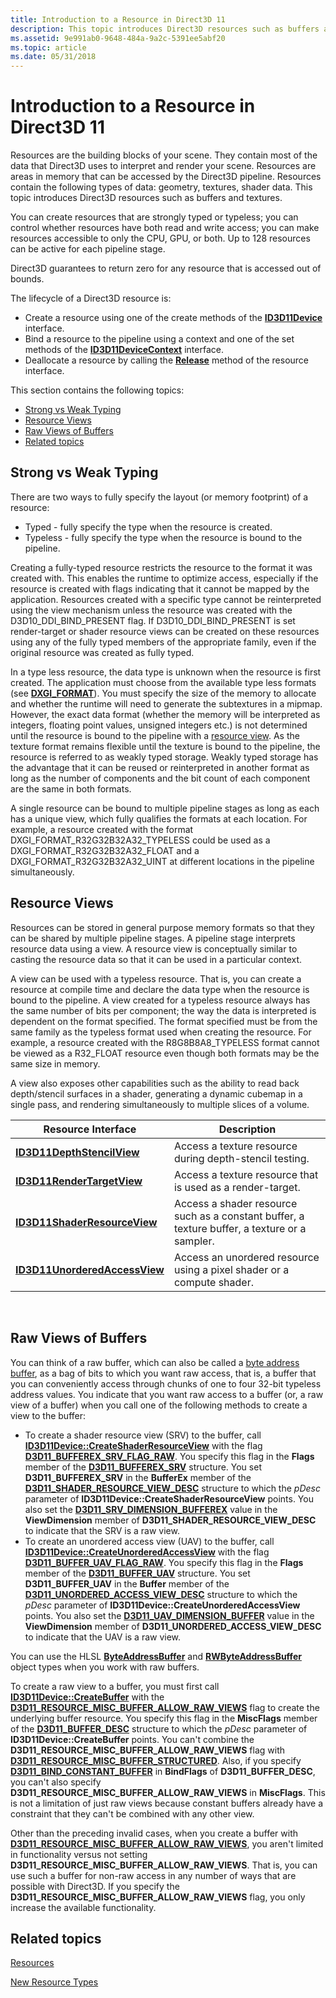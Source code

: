 ```yaml
---
title: Introduction to a Resource in Direct3D 11
description: This topic introduces Direct3D resources such as buffers and textures.
ms.assetid: 9e991ab0-9648-484a-9a2c-5391ee5abf20
ms.topic: article
ms.date: 05/31/2018
---
```


# Introduction to a Resource in Direct3D 11

Resources are the building blocks of your scene. They contain most of the data that Direct3D uses to interpret and render your scene. Resources are areas in memory that can be accessed by the Direct3D pipeline. Resources contain the following types of data: geometry, textures, shader data. This topic introduces Direct3D resources such as buffers and textures.

You can create resources that are strongly typed or typeless; you can control whether resources have both read and write access; you can make resources accessible to only the CPU, GPU, or both. Up to 128 resources can be active for each pipeline stage.

Direct3D guarantees to return zero for any resource that is accessed out of bounds.

The lifecycle of a Direct3D resource is:

-   Create a resource using one of the create methods of the [**ID3D11Device**](/windows/desktop/api/D3D11/nn-d3d11-id3d11device) interface.
-   Bind a resource to the pipeline using a context and one of the set methods of the [**ID3D11DeviceContext**](/windows/desktop/api/D3D11/nn-d3d11-id3d11devicecontext) interface.
-   Deallocate a resource by calling the [**Release**](https://docs.microsoft.com/windows/desktop/api/unknwn/nf-unknwn-iunknown-release) method of the resource interface.

This section contains the following topics:

-   [Strong vs Weak Typing](#strong-vs-weak-typing)
-   [Resource Views](#resource-views)
-   [Raw Views of Buffers](#raw-views-of-buffers)
-   [Related topics](#related-topics)

## Strong vs Weak Typing

There are two ways to fully specify the layout (or memory footprint) of a resource:

-   Typed - fully specify the type when the resource is created.
-   Typeless - fully specify the type when the resource is bound to the pipeline.

Creating a fully-typed resource restricts the resource to the format it was created with. This enables the runtime to optimize access, especially if the resource is created with flags indicating that it cannot be mapped by the application. Resources created with a specific type cannot be reinterpreted using the view mechanism unless the resource was created with the D3D10\_DDI\_BIND\_PRESENT flag. If D3D10\_DDI\_BIND\_PRESENT is set render-target or shader resource views can be created on these resources using any of the fully typed members of the appropriate family, even if the original resource was created as fully typed.

In a type less resource, the data type is unknown when the resource is first created. The application must choose from the available type less formats (see [**DXGI\_FORMAT**](https://docs.microsoft.com/windows/desktop/api/dxgiformat/ne-dxgiformat-dxgi_format)). You must specify the size of the memory to allocate and whether the runtime will need to generate the subtextures in a mipmap. However, the exact data format (whether the memory will be interpreted as integers, floating point values, unsigned integers etc.) is not determined until the resource is bound to the pipeline with a [resource view](#resource-views). As the texture format remains flexible until the texture is bound to the pipeline, the resource is referred to as weakly typed storage. Weakly typed storage has the advantage that it can be reused or reinterpreted in another format as long as the number of components and the bit count of each component are the same in both formats.

A single resource can be bound to multiple pipeline stages as long as each has a unique view, which fully qualifies the formats at each location. For example, a resource created with the format DXGI\_FORMAT\_R32G32B32A32\_TYPELESS could be used as a DXGI\_FORMAT\_R32G32B32A32\_FLOAT and a DXGI\_FORMAT\_R32G32B32A32\_UINT at different locations in the pipeline simultaneously.

## Resource Views

Resources can be stored in general purpose memory formats so that they can be shared by multiple pipeline stages. A pipeline stage interprets resource data using a view. A resource view is conceptually similar to casting the resource data so that it can be used in a particular context.

A view can be used with a typeless resource. That is, you can create a resource at compile time and declare the data type when the resource is bound to the pipeline. A view created for a typeless resource always has the same number of bits per component; the way the data is interpreted is dependent on the format specified. The format specified must be from the same family as the typeless format used when creating the resource. For example, a resource created with the R8G8B8A8\_TYPELESS format cannot be viewed as a R32\_FLOAT resource even though both formats may be the same size in memory.

A view also exposes other capabilities such as the ability to read back depth/stencil surfaces in a shader, generating a dynamic cubemap in a single pass, and rendering simultaneously to multiple slices of a volume.



| Resource Interface                                             | Description                                                                                   |
|----------------------------------------------------------------|-----------------------------------------------------------------------------------------------|
| [**ID3D11DepthStencilView**](/windows/desktop/api/D3D11/nn-d3d11-id3d11depthstencilview)       | Access a texture resource during depth-stencil testing.                                       |
| [**ID3D11RenderTargetView**](/windows/desktop/api/D3D11/nn-d3d11-id3d11rendertargetview)       | Access a texture resource that is used as a render-target.                                    |
| [**ID3D11ShaderResourceView**](/windows/desktop/api/D3D11/nn-d3d11-id3d11shaderresourceview)   | Access a shader resource such as a constant buffer, a texture buffer, a texture or a sampler. |
| [**ID3D11UnorderedAccessView**](/windows/desktop/api/D3D11/nn-d3d11-id3d11unorderedaccessview) | Access an unordered resource using a pixel shader or a compute shader.                        |



 

## Raw Views of Buffers

You can think of a raw buffer, which can also be called a [byte address buffer](direct3d-11-advanced-stages-cs-resources.md), as a bag of bits to which you want raw access, that is, a buffer that you can conveniently access through chunks of one to four 32-bit typeless address values. You indicate that you want raw access to a buffer (or, a raw view of a buffer) when you call one of the following methods to create a view to the buffer:

-   To create a shader resource view (SRV) to the buffer, call [**ID3D11Device::CreateShaderResourceView**](/windows/desktop/api/D3D11/nf-d3d11-id3d11device-createshaderresourceview) with the flag [**D3D11\_BUFFEREX\_SRV\_FLAG\_RAW**](/windows/desktop/api/D3D11/ne-d3d11-d3d11_bufferex_srv_flag). You specify this flag in the **Flags** member of the [**D3D11\_BUFFEREX\_SRV**](/windows/desktop/api/D3D11/ns-d3d11-d3d11_bufferex_srv) structure. You set **D3D11\_BUFFEREX\_SRV** in the **BufferEx** member of the [**D3D11\_SHADER\_RESOURCE\_VIEW\_DESC**](/windows/desktop/api/d3d11/ns-d3d11-d3d11_shader_resource_view_desc) structure to which the *pDesc* parameter of **ID3D11Device::CreateShaderResourceView** points. You also set the [**D3D11\_SRV\_DIMENSION\_BUFFEREX**](https://msdn.microsoft.com/library/Ff476217(v=VS.85).aspx) value in the **ViewDimension** member of **D3D11\_SHADER\_RESOURCE\_VIEW\_DESC** to indicate that the SRV is a raw view.
-   To create an unordered access view (UAV) to the buffer, call [**ID3D11Device::CreateUnorderedAccessView**](/windows/desktop/api/D3D11/nf-d3d11-id3d11device-createunorderedaccessview) with the flag [**D3D11\_BUFFER\_UAV\_FLAG\_RAW**](/windows/desktop/api/D3D11/ne-d3d11-d3d11_buffer_uav_flag). You specify this flag in the **Flags** member of the [**D3D11\_BUFFER\_UAV**](/windows/desktop/api/D3D11/ns-d3d11-d3d11_buffer_uav) structure. You set **D3D11\_BUFFER\_UAV** in the **Buffer** member of the [**D3D11\_UNORDERED\_ACCESS\_VIEW\_DESC**](/windows/desktop/api/D3D11/ns-d3d11-d3d11_unordered_access_view_desc) structure to which the *pDesc* parameter of **ID3D11Device::CreateUnorderedAccessView** points. You also set the [**D3D11\_UAV\_DIMENSION\_BUFFER**](/windows/desktop/api/D3D11/ne-d3d11-d3d11_uav_dimension) value in the **ViewDimension** member of **D3D11\_UNORDERED\_ACCESS\_VIEW\_DESC** to indicate that the UAV is a raw view.

You can use the HLSL [**ByteAddressBuffer**](https://docs.microsoft.com/windows/desktop/direct3dhlsl/sm5-object-byteaddressbuffer) and [**RWByteAddressBuffer**](https://docs.microsoft.com/windows/desktop/direct3dhlsl/sm5-object-rwbyteaddressbuffer) object types when you work with raw buffers.

To create a raw view to a buffer, you must first call [**ID3D11Device::CreateBuffer**](/windows/desktop/api/D3D11/nf-d3d11-id3d11device-createbuffer) with the [**D3D11\_RESOURCE\_MISC\_BUFFER\_ALLOW\_RAW\_VIEWS**](/windows/desktop/api/D3D11/ne-d3d11-d3d11_resource_misc_flag) flag to create the underlying buffer resource. You specify this flag in the **MiscFlags** member of the [**D3D11\_BUFFER\_DESC**](/windows/desktop/api/D3D11/ns-d3d11-d3d11_buffer_desc) structure to which the *pDesc* parameter of **ID3D11Device::CreateBuffer** points. You can't combine the **D3D11\_RESOURCE\_MISC\_BUFFER\_ALLOW\_RAW\_VIEWS** flag with [**D3D11\_RESOURCE\_MISC\_BUFFER\_STRUCTURED**](/windows/desktop/api/D3D11/ne-d3d11-d3d11_resource_misc_flag). Also, if you specify [**D3D11\_BIND\_CONSTANT\_BUFFER**](/windows/desktop/api/D3D11/ne-d3d11-d3d11_bind_flag) in **BindFlags** of **D3D11\_BUFFER\_DESC**, you can't also specify **D3D11\_RESOURCE\_MISC\_BUFFER\_ALLOW\_RAW\_VIEWS** in **MiscFlags**. This is not a limitation of just raw views because constant buffers already have a constraint that they can't be combined with any other view.

Other than the preceding invalid cases, when you create a buffer with [**D3D11\_RESOURCE\_MISC\_BUFFER\_ALLOW\_RAW\_VIEWS**](/windows/desktop/api/D3D11/ne-d3d11-d3d11_resource_misc_flag), you aren't limited in functionality versus not setting **D3D11\_RESOURCE\_MISC\_BUFFER\_ALLOW\_RAW\_VIEWS**. That is, you can use such a buffer for non-raw access in any number of ways that are possible with Direct3D. If you specify the **D3D11\_RESOURCE\_MISC\_BUFFER\_ALLOW\_RAW\_VIEWS** flag, you only increase the available functionality.

## Related topics

<dl> <dt>

[Resources](overviews-direct3d-11-resources.md)
</dt> <dt>

[New Resource Types](direct3d-11-advanced-stages-cs-resources.md)
</dt> </dl>

 

 




